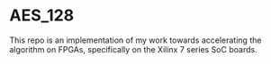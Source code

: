 # AES_128
This repo is an implementation of my work towards accelerating the algorithm on FPGAs, specifically on the Xilinx 7 series SoC boards.
